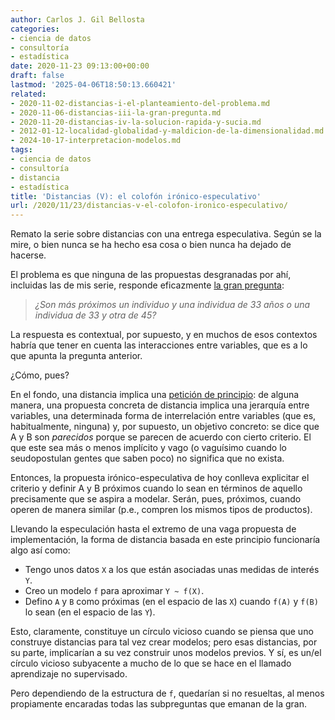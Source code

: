 ```yaml
---
author: Carlos J. Gil Bellosta
categories:
- ciencia de datos
- consultoría
- estadística
date: 2020-11-23 09:13:00+00:00
draft: false
lastmod: '2025-04-06T18:50:13.660421'
related:
- 2020-11-02-distancias-i-el-planteamiento-del-problema.md
- 2020-11-06-distancias-iii-la-gran-pregunta.md
- 2020-11-20-distancias-iv-la-solucion-rapida-y-sucia.md
- 2012-01-12-localidad-globalidad-y-maldicion-de-la-dimensionalidad.md
- 2024-10-17-interpretacion-modelos.md
tags:
- ciencia de datos
- consultoría
- distancia
- estadística
title: 'Distancias (V): el colofón irónico-especulativo'
url: /2020/11/23/distancias-v-el-colofon-ironico-especulativo/
---
```


Remato la serie sobre distancias con una entrega especulativa. Según se la mire, o bien nunca se ha hecho esa cosa o bien nunca ha dejado de hacerse.

El problema es que ninguna de las propuestas desgranadas por ahí, incluidas las de mis serie, responde eficazmente [la gran pregunta](https://datanalytics.com/2020/11/06/distancias-iii-la-gran-pregunta/):

>_¿Son más próximos un individuo y una individua de 33 años o una individua de 33 y otra de 45?_

La respuesta es contextual, por supuesto, y en muchos de esos contextos habría que tener en cuenta las interacciones entre variables, que es a lo que apunta la pregunta anterior.

¿Cómo, pues?

En el fondo, una distancia implica una [petición de principio](https://es.wikipedia.org/wiki/Petici%C3%B3n_de_principio): de alguna manera, una propuesta concreta de distancia implica una jerarquía entre variables, una determinada forma de interrelación entre variables (que es, habitualmente, ninguna) y, por supuesto, un objetivo concreto: se dice que A y B son _parecidos_ porque se parecen de acuerdo con cierto criterio. El que este sea más o menos implícito y vago (o vaguísimo cuando lo seudopostulan gentes que saben poco) no significa que no exista.

Entonces,  la propuesta irónico-especulativa de hoy conlleva explicitar el criterio y definir A y B próximos cuando lo sean en términos de aquello precisamente que se aspira a modelar. Serán, pues, próximos, cuando operen de manera similar (p.e., compren los mismos tipos de productos).

Llevando la especulación hasta el extremo de una vaga propuesta de implementación, la forma de distancia basada en este principio funcionaría algo así como:

* Tengo unos datos `X` a los que están asociadas unas medidas de interés `Y`.
* Creo un modelo `f` para aproximar `Y ~ f(X)`.
* Defino `A` y `B` como próximas (en el espacio de las `X`) cuando `f(A)` y `f(B)` lo sean (en el espacio de las `Y`).

Esto, claramente, constituye un círculo vicioso cuando se piensa que uno construye distancias para tal vez crear modelos; pero esas distancias, por su parte, implicarían a su vez construir unos modelos previos. Y sí, es un/el círculo vicioso subyacente a mucho de lo que se hace en el llamado aprendizaje no supervisado.

Pero dependiendo de la estructura de `f`, quedarían si no resueltas, al menos propiamente encaradas todas las subpreguntas que emanan de la gran.